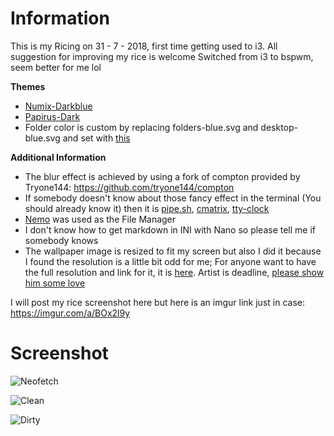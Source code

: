 # Information
This is my Ricing on 31 - 7 - 2018, first time getting used to i3. All suggestion for improving my rice is 
welcome
Switched from i3 to bspwm, seem better for me lol

**Themes**
* [Numix-Darkblue](https://aur.archlinux.org/packages/numix-themes-darkblue/)
* [Papirus-Dark](https://github.com/PapirusDevelopmentTeam/papirus-icon-theme)
* Folder color is custom by replacing folders-blue.svg and desktop-blue.svg and set with [this](https://github.com/PapirusDevelopmentTeam/papirus-folders)

**Additional Information**
* The blur effect is achieved by using a fork of compton provided by Tryone144: https://github.com/tryone144/compton
* If somebody doesn't know about those fancy effect in the terminal (You should already know it) then it is [pipe.sh](https://github.com/pipeseroni/pipes.sh), [cmatrix](https://github.com/abishekvashok/cmatrix), [tty-clock](https://github.com/xorg62/tty-clock)
* [Nemo](https://github.com/linuxmint/nemo) was used as the File Manager
* I don't know how to get markdown in INI with Nano so please tell me if somebody knows
* The wallpaper image is resized to fit my screen but also I did it because I found the resolution is a little bit odd for me; For anyone want to have the full resolution and link for it, it is [here](https://www.pixiv.net/member_illust.php?mode=medium&illust_id=62443305). Artist is deadline, [please show him some love](https://www.pixiv.net/member.php?id=4877926)


I will post my rice screenshot here but here is an imgur link just in case: https://imgur.com/a/BOx2l9y

# Screenshot

![Neofetch](https://i.imgur.com/35WDkoV.png)

![Clean](https://i.imgur.com/GVr2Ua3.png)

![Dirty](https://i.imgur.com/PEBFpQ0.png)
